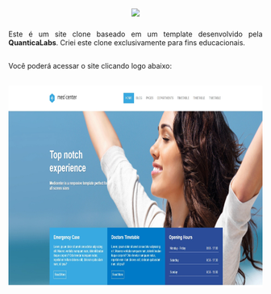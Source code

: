 <h1 align="center">
    <img src="https://readme-typing-svg.herokuapp.com/?font=Righteous&size=35&center=true&vCenter=true&width=500&height=70&duration=3000&lines=Clone+Medicenter!;" />
</h1>

 <div align="justify">Este é um site clone baseado em um template desenvolvido pela <strong>QuanticaLabs</strong>. Criei este clone exclusivamente para fins educacionais.<div>
 
##

Você poderá acessar o site clicando logo abaixo:
<div align="center"><br> <a href="https://guioliveirx.github.io/Clone-Medicenter" target="_blanck" rel="external"><img aling="center" height="400px" width="700px" src="https://github.com/guioliveirx/Clone-Medicenter/blob/main/assets/images/Clone-Medicenter.jpeg?raw=true" img>
</a></div>   
